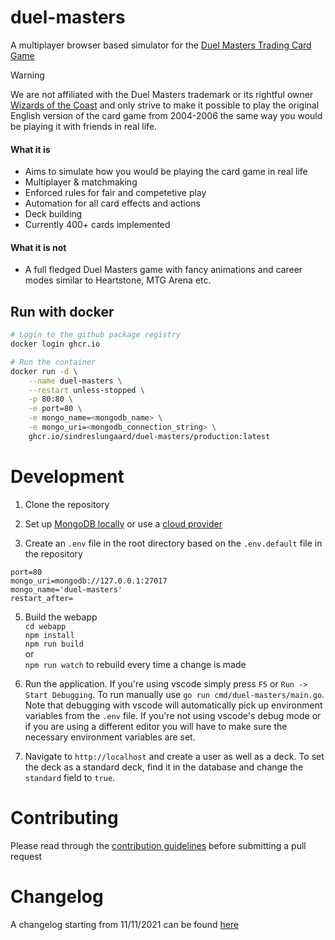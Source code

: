 # duel-masters

A multiplayer browser based simulator for the [Duel Masters Trading Card Game](<https://duelmasters.fandom.com/wiki/Duel_Masters_(Card_Game)>)

> [!WARNING]
> We are not affiliated with the Duel Masters trademark or its rightful owner [Wizards of the Coast](https://wizards.com) and only strive to make it possible to play the original English version of the card game from 2004-2006 the same way you would be playing it with friends in real life.

#### What it is
- Aims to simulate how you would be playing the card game in real life
- Multiplayer & matchmaking
- Enforced rules for fair and competetive play
- Automation for all card effects and actions
- Deck building
- Currently 400+ cards implemented

#### What it is not
- A full fledged Duel Masters game with fancy animations and career modes similar to Heartstone, MTG Arena etc.


## Run with docker

```bash
# Login to the github package registry
docker login ghcr.io

# Run the container
docker run -d \
    --name duel-masters \
    --restart unless-stopped \
    -p 80:80 \
    -e port=80 \
    -e mongo_name=<mongodb_name> \
    -e mongo_uri=<mongodb_connection_string> \
    ghcr.io/sindreslungaard/duel-masters/production:latest
```

# Development

1. Clone the repository

2. Set up [MongoDB locally](https://www.mongodb.com/try/download/community) or use a [cloud provider](https://www.mongodb.com/atlas/database)

3. Create an `.env` file in the root directory based on the `.env.default` file in the repository
```
port=80
mongo_uri=mongodb://127.0.0.1:27017
mongo_name='duel-masters'
restart_after=
```

5. Build the webapp<br>
`cd webapp`<br>
`npm install`<br>
`npm run build`<br>
or<br>
`npm run watch` to rebuild every time a change is made

6. Run the application. If you're using vscode simply press `F5` or `Run -> Start Debugging`. To run manually use `go run cmd/duel-masters/main.go`. Note that debugging with vscode will automatically pick up environment variables from the `.env` file. If you're not using vscode's debug mode or if you are using a different editor you will have to make sure the necessary environment variables are set.

7. Navigate to `http://localhost` and create a user as well as a deck. To set the deck as a standard deck, find it in the database and change the `standard` field to `true`.

# Contributing
Please read through the [contribution guidelines](https://github.com/sindreslungaard/duel-masters/blob/master/CONTRIBUTIONS.md) before submitting a pull request

# Changelog

A changelog starting from 11/11/2021 can be found [here](https://github.com/sindreslungaard/duel-masters/blob/master/CHANGELOG.md)
